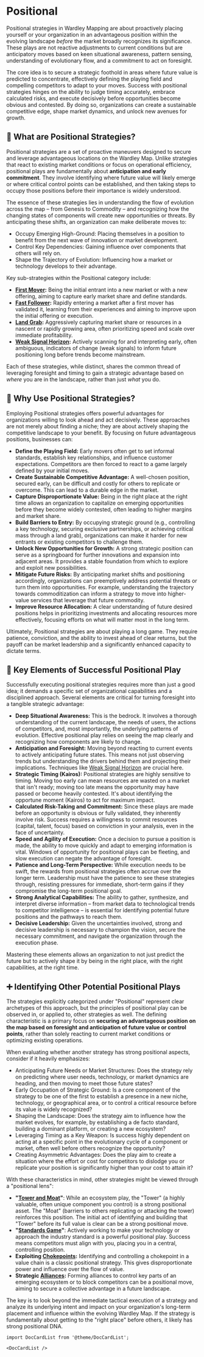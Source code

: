 # Positional

Positional strategies in Wardley Mapping are about proactively placing yourself or your organization in an advantageous position within the evolving landscape *before* the market broadly recognizes its significance. These plays are not reactive adjustments to current conditions but are anticipatory moves based on keen situational awareness, pattern sensing, understanding of evolutionary flow, and a commitment to act on foresight.

The core idea is to secure a strategic foothold in areas where future value is predicted to concentrate, effectively defining the playing field and compelling competitors to adapt to your moves. Success with positional strategies hinges on the ability to judge timing accurately, embrace calculated risks, and execute decisively before opportunities become obvious and contested. By doing so, organizations can create a sustainable competitive edge, shape market dynamics, and unlock new avenues for growth.

## 🤔 **What are Positional Strategies?**

Positional strategies are a set of proactive maneuvers designed to secure and leverage advantageous locations on the Wardley Map. Unlike strategies that react to existing market conditions or focus on operational efficiency, positional plays are fundamentally about **anticipation and early commitment**. They involve identifying where future value will likely emerge or where critical control points can be established, and then taking steps to occupy those positions before their importance is widely understood.

The essence of these strategies lies in understanding the flow of evolution across the map – from Genesis to Commodity – and recognizing how the changing states of components will create new opportunities or threats. By anticipating these shifts, an organization can make deliberate moves to:

*   Occupy Emerging High-Ground: Placing themselves in a position to benefit from the next wave of innovation or market development.
*   Control Key Dependencies: Gaining influence over components that others will rely on.
*   Shape the Trajectory of Evolution: Influencing how a market or technology develops to their advantage.

Key sub-strategies within the Positional category include:

*   **[First Mover](/strategies/positional/first-mover):** Being the initial entrant into a new market or with a new offering, aiming to capture early market share and define standards.
*   **[Fast Follower](/strategies/positional/fast-follower):** Rapidly entering a market after a first mover has validated it, learning from their experiences and aiming to improve upon the initial offering or execution.
*   **[Land Grab](/strategies/positional/land-grab):** Aggressively capturing market share or resources in a nascent or rapidly growing area, often prioritizing speed and scale over immediate profitability.
*   **[Weak Signal Horizon](/strategies/positional/weak-signal-horizon):** Actively scanning for and interpreting early, often ambiguous, indicators of change (weak signals) to inform future positioning long before trends become mainstream.

Each of these strategies, while distinct, shares the common thread of leveraging foresight and timing to gain a strategic advantage based on *where* you are in the landscape, rather than just *what* you do.

## 🚀 **Why Use Positional Strategies?**

Employing Positional strategies offers powerful advantages for organizations willing to look ahead and act decisively. These approaches are not merely about finding a niche; they are about actively shaping the competitive landscape to your benefit. By focusing on future advantageous positions, businesses can:

*   **Define the Playing Field:** Early movers often get to set informal standards, establish key relationships, and influence customer expectations. Competitors are then forced to react to a game largely defined by your initial moves.
*   **Create Sustainable Competitive Advantage:** A well-chosen position, secured early, can be difficult and costly for others to replicate or overcome. This can lead to a durable edge in the market.
*   **Capture Disproportionate Value:** Being in the right place at the right time allows an organization to capitalize on emerging opportunities before they become widely contested, often leading to higher margins and market share.
*   **Build Barriers to Entry:** By occupying strategic ground (e.g., controlling a key technology, securing exclusive partnerships, or achieving critical mass through a land grab), organizations can make it harder for new entrants or existing competitors to challenge them.
*   **Unlock New Opportunities for Growth:** A strong strategic position can serve as a springboard for further innovations and expansion into adjacent areas. It provides a stable foundation from which to explore and exploit new possibilities.
*   **Mitigate Future Risks:** By anticipating market shifts and positioning accordingly, organizations can preemptively address potential threats or turn them into opportunities. For example, understanding the trajectory towards commoditization can inform a strategy to move into higher-value services that leverage that future commodity.
*   **Improve Resource Allocation:** A clear understanding of future desired positions helps in prioritizing investments and allocating resources more effectively, focusing efforts on what will matter most in the long term.

Ultimately, Positional strategies are about playing a long game. They require patience, conviction, and the ability to invest ahead of clear returns, but the payoff can be market leadership and a significantly enhanced capacity to dictate terms.

## 🔑 **Key Elements of Successful Positional Play**

Successfully executing positional strategies requires more than just a good idea; it demands a specific set of organizational capabilities and a disciplined approach. Several elements are critical for turning foresight into a tangible strategic advantage:

*   **Deep Situational Awareness:** This is the bedrock. It involves a thorough understanding of the current landscape, the needs of users, the actions of competitors, and, most importantly, the underlying patterns of evolution. Effective positional play relies on seeing the map clearly and recognizing how components are likely to change.
*   **Anticipation and Foresight:** Moving beyond reacting to current events to actively anticipating future states. This means not just observing trends but understanding the drivers behind them and projecting their implications. Techniques like [Weak Signal Horizon](/strategies/positional/weak-signal-horizon) are crucial here.
*   **Strategic Timing (Kairos):** Positional strategies are highly sensitive to timing. Moving too early can mean resources are wasted on a market that isn't ready; moving too late means the opportunity may have passed or become heavily contested. It's about identifying the opportune moment (Kairos) to act for maximum impact.
*   **Calculated Risk-Taking and Commitment:** Since these plays are made before an opportunity is obvious or fully validated, they inherently involve risk. Success requires a willingness to commit resources (capital, talent, focus) based on conviction in your analysis, even in the face of uncertainty.
*   **Speed and Agility of Execution:** Once a decision to pursue a position is made, the ability to move quickly and adapt to emerging information is vital. Windows of opportunity for positional plays can be fleeting, and slow execution can negate the advantage of foresight.
*   **Patience and Long-Term Perspective:** While execution needs to be swift, the rewards from positional strategies often accrue over the longer term. Leadership must have the patience to see these strategies through, resisting pressures for immediate, short-term gains if they compromise the long-term positional goal.
*   **Strong Analytical Capabilities:** The ability to gather, synthesize, and interpret diverse information – from market data to technological trends to competitor intelligence – is essential for identifying potential future positions and the pathways to reach them.
*   **Decisive Leadership:** Given the uncertainties involved, strong and decisive leadership is necessary to champion the vision, secure the necessary commitment, and navigate the organization through the execution phase.

Mastering these elements allows an organization to not just predict the future but to actively shape it by being in the right place, with the right capabilities, at the right time.

## ➕ **Identifying Other Potential Positional Plays**

The strategies explicitly categorized under "Positional" represent clear archetypes of this approach, but the principles of positional play can be observed in, or applied to, other strategies as well. The defining characteristic is a primary focus on **securing an advantageous position on the map based on foresight and anticipation of future value or control points**, rather than solely reacting to current market conditions or optimizing existing operations.

When evaluating whether another strategy has strong positional aspects, consider if it heavily emphasizes:

*   Anticipating Future Needs or Market Structures: Does the strategy rely on predicting where user needs, technology, or market dynamics are heading, and then moving to meet those future states?
*   Early Occupation of Strategic Ground: Is a core component of the strategy to be one of the first to establish a presence in a new niche, technology, or geographical area, or to control a critical resource before its value is widely recognized?
*   Shaping the Landscape: Does the strategy aim to influence how the market evolves, for example, by establishing a de facto standard, building a dominant platform, or creating a new ecosystem?
*   Leveraging Timing as a Key Weapon: Is success highly dependent on acting at a specific point in the evolutionary cycle of a component or market, often well before others recognize the opportunity?
*   Creating Asymmetric Advantages: Does the play aim to create a situation where the effort or cost for competitors to dislodge you or replicate your position is significantly higher than your cost to attain it?

With these characteristics in mind, other strategies might be viewed through a "positional lens":

*   **"[Tower and Moat](/strategies/ecosystem/tower-and-moat)"**: While an ecosystem play, the "Tower" (a highly valuable, often unique component you control) is a strong positional asset. The "Moat" (barriers to others replicating or attacking the tower) reinforces this position. The initial act of identifying and building that "Tower" before its full value is clear can be a strong positional move.
*   **"[Standards Game](/strategies/markets/standards-game)"**: Actively working to make your technology or approach the industry standard is a powerful positional play. Success means competitors must align with you, placing you in a central, controlling position.
*   **Exploiting [Chokepoints](/terms/chokepoint):** Identifying and controlling a chokepoint in a value chain is a classic positional strategy. This gives disproportionate power and influence over the flow of value.
*   **Strategic [Alliances](/strategies/ecosystem/alliances):** Forming alliances to control key parts of an emerging ecosystem or to block competitors can be a positional move, aiming to secure a collective advantage in a future landscape.

The key is to look beyond the immediate tactical execution of a strategy and analyze its underlying intent and impact on your organization's long-term placement and influence within the evolving Wardley Map. If the strategy is fundamentally about getting to the "right place" before others, it likely has strong positional DNA.

```mdx-code-block
import DocCardList from '@theme/DocCardList';

<DocCardList />
```
